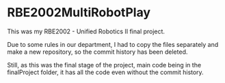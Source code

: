 # RBE2002MultiRobotPlay


This was my RBE2002 - Unified Robotics II final project.

Due to some rules in our department, I had to copy the files separately and make a new repository, so the commit history has been deleted.

Still, as this was the final stage of the project, main code being in the finalProject folder, it has all the code even without the commit history. 

